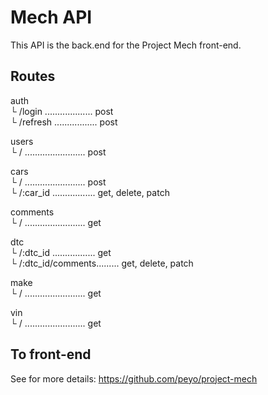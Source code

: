 # Mech API

This API is the back.end for the Project Mech front-end.

## Routes
auth<br/>
└ /login ................... post<br/>
└ /refresh ................. post

users<br/>
└ / ........................ post

cars<br/>
└ / ........................ post<br/>
└ /:car_id ................. get, delete, patch

comments<br/>
└ / ........................ get

dtc<br/>
└ /:dtc_id ................. get<br/>
└ /:dtc_id/comments......... get, delete, patch

make<br/>
└ / ........................ get

vin<br/>
└ / ........................ get

## To front-end
See for more details: https://github.com/peyo/project-mech
